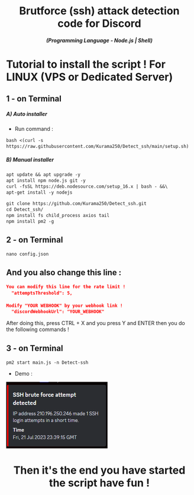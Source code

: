 <h1 align="center">Brutforce (ssh) attack detection code for Discord</h1>
<em><h5 align="center">(Programming Language - Node.js | Shell)</h5></em>

# Tutorial to install the script ! For LINUX (VPS or Dedicated Server)

## 1 - on Terminal

<h5>A) Auto installer</h5>

- Run command :

```shell script
bash <(curl -s https://raw.githubusercontent.com/Kurama250/Detect_ssh/main/setup.sh)
```
<h5>B) Manual installer</h5>

```shell script
apt update && apt upgrade -y
apt install npm node.js git -y
curl -fsSL https://deb.nodesource.com/setup_16.x | bash - &&\
apt-get install -y nodejs
```

```shell script
git clone https://github.com/Kurama250/Detect_ssh.git
cd Detect_ssh/
npm install fs child_process axios tail
npm install pm2 -g
```
## 2 - on Terminal

```shell script
nano config.json
```

## And you also change this line :

```json
You can modify this line for the rate limit !
  "attemptsThreshold": 5,

Modify "YOUR WEBHOOK" by your webhook link !
  "discordWebhookUrl": "YOUR_WEBHOOK"
```

After doing this, press CTRL + X and you press Y and ENTER then you do the following commands !

## 3 - on Terminal

```shell script
pm2 start main.js -n Detect-ssh
```

- Demo : 

![alt text](https://github.com/Kurama250/Detect_ssh/blob/main/ssh.png)

<h1 align="center">Then it's the end you have started the script have fun !</h1>
